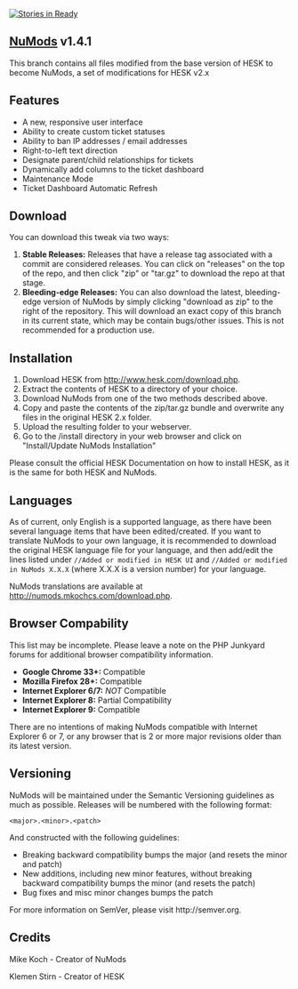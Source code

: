 [![Stories in Ready](https://badge.waffle.io/mkoch227/numods.png?label=ready&title=Ready)](https://waffle.io/mkoch227/numods)
<h2><a href="http://numods.mkochcs.com" target="_blank">NuMods</a> v1.4.1</h2>

This branch contains all files modified from the base version of HESK to become NuMods, a set of modifications for HESK v2.x

<h2>Features</h2>
<ul>
  <li>A new, responsive user interface</li>
  <li>Ability to create custom ticket statuses</li>
  <li>Ability to ban IP addresses / email addresses</li>
  <li>Right-to-left text direction</li>
  <li>Designate parent/child relationships for tickets</li>
  <li>Dynamically add columns to the ticket dashboard</li>
  <li>Maintenance Mode</li>
  <li>Ticket Dashboard Automatic Refresh</li>
</ul>

<h2>Download</h2>

You can download this tweak via two ways:

<ol>
<li><strong>Stable Releases:</strong> Releases that have a release tag associated with a commit are considered releases.  You can click on "releases" on the top of the repo, and then click "zip" or "tar.gz" to download the repo at that stage.</li>
<li><strong>Bleeding-edge Releases:</strong> You can also download the latest, bleeding-edge version of NuMods by simply clicking "download as zip" to the right of the repository.  This will download an exact copy of this branch in its current state, which may be contain bugs/other issues.  This is not recommended for a production use.</li>
</ol>

<h2>Installation</h2>

<ol>
<li>Download HESK from <a href="http://www.hesk.com/download.php" target="_blank">http://www.hesk.com/download.php</a>.</li>
<li>Extract the contents of HESK to a directory of your choice.</li>
<li>Download NuMods from one of the two methods described above.</li>
<li>Copy and paste the contents of the zip/tar.gz bundle and overwrite any files in the original HESK 2.x folder.</li>
<li>Upload the resulting folder to your webserver.</li>
<li>Go to the /install directory in your web browser and click on "Install/Update NuMods Installation"</li>
</ol>
<p>Please consult the official HESK Documentation on how to install HESK, as it is the same for both HESK and NuMods.</p>

<h2>Languages</h2>
<p>As of current, only English is a supported language, as there have been several language items that have been edited/created. If you want to translate NuMods to your own language, it is recommended to download the original HESK language file for your language, and then add/edit the lines listed under <code>//Added or modified in HESK UI</code> and <code>//Added or modified in NuMods X.X.X</code> (where X.X.X is a version number) for your language.</p>
<p>NuMods translations are available at <a href="http://numods.mkochcs.com/download.php" target="_blank">http://numods.mkochcs.com/download.php</a>.</p>

<h2>Browser Compability</h2>
<p>This list may be incomplete. Please leave a note on the PHP Junkyard forums for additional browser compatibility information.
<ul>
<li><strong>Google Chrome 33+: </strong> Compatible</li>
<li><strong>Mozilla Firefox 28+:</strong> Compatible</li>
<li><strong>Internet Explorer 6/7:</strong> <em>NOT</em> Compatible</li>
<li><strong>Internet Explorer 8:</strong> Partial Compatibility</li>
<li><strong>Internet Explorer 9:</strong> Compatible</li>
</ul>
<p>There are no intentions of making NuMods compatible with Internet Explorer 6 or 7, or any browser that is 2 or more major revisions older than its latest version.</p>

<h2>Versioning</h2>
<p>NuMods will be maintained under the Semantic Versioning guidelines as much as possible. Releases will be numbered with the following format:</p>

<code>&lt;major&gt;.&lt;minor&gt;.&lt;patch&gt;</code>

<p>And constructed with the following guidelines:</p>

<ul>
<li>Breaking backward compatibility bumps the major (and resets the minor and patch)</li>
<li>New additions, including new minor features, without breaking backward compatibility bumps the minor (and resets the patch)</li>
<li>Bug fixes and misc minor changes bumps the patch</li>
</ul>

<p>For more information on SemVer, please visit http://semver.org.</p>

<h2>Credits</h2>
<p>Mike Koch - Creator of NuMods</p>
<p>Klemen Stirn - Creator of HESK</p>

